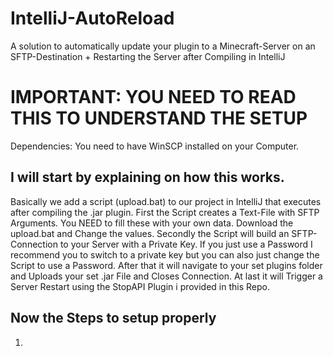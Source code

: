 # IntelliJ-AutoReload
A solution to automatically update your plugin to a Minecraft-Server on an SFTP-Destination + Restarting the Server after Compiling in IntelliJ

# IMPORTANT: YOU NEED TO READ THIS TO UNDERSTAND THE SETUP

Dependencies: You need to have WinSCP installed on your Computer.

## I will start by explaining on how this works.

Basically we add a script (upload.bat) to our project in IntelliJ that executes after compiling the .jar plugin.
First the Script creates a Text-File with SFTP Arguments. You NEED to fill these with your own data. Download the upload.bat and Change the values.
Secondly the Script will build an SFTP-Connection to your Server with a Private Key. If you just use a Password I recommend you to switch to a private key but you can also just change the Script to use a Password.
After that it will navigate to your set plugins folder and Uploads your set .jar File and Closes Connection.
At last it will Trigger a Server Restart using the StopAPI Plugin i provided in this Repo. 

## Now the Steps to setup properly

1.
